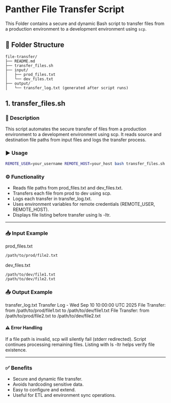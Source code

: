 # Panther File Transfer Script

This Folder contains a secure and dynamic Bash script to transfer files from a production environment to a development environment using `scp`.

## 📁 Folder Structure
```
file-transfer/
├── README.md
├── transfer_files.sh
├── input/
│   ├── prod_files.txt
│   └── dev_files.txt
├── output/
│   └── transfer_log.txt (generated after script runs)
```

## 1. transfer_files.sh
### 📝 Description
This script automates the secure transfer of files from a production environment to a development environment using scp. It reads source and destination file paths from input files and logs the transfer process.

### ▶️ Usage
```bash
REMOTE_USER=your_username REMOTE_HOST=your_host bash transfer_files.sh
```

### ⚙️ Functionality
- Reads file paths from prod_files.txt and dev_files.txt.
- Transfers each file from prod to dev using scp.
- Logs each transfer in transfer_log.txt.
- Uses environment variables for remote credentials (REMOTE_USER, REMOTE_HOST).
- Displays file listing before transfer using ls -ltr.

---
### 📥 Input Example
prod_files.txt
```/path/to/prod/file1.txt
/path/to/prod/file2.txt
```
dev_files.txt
```
/path/to/dev/file1.txt
/path/to/dev/file2.txt
```

### 📤 Output Example
transfer_log.txt
Transfer Log - Wed Sep 10 10:00:00 UTC 2025
File Transfer: from /path/to/prod/file1.txt to /path/to/dev/file1.txt
File Transfer: from /path/to/prod/file2.txt to /path/to/dev/file2.txt

#### ⚠️ Error Handling
If a file path is invalid, scp will silently fail (stderr redirected).
Script continues processing remaining files.
Listing with ls -ltr helps verify file existence.

---
### ✅ Benefits 
- Secure and dynamic file transfer.
- Avoids hardcoding sensitive data.
- Easy to configure and extend.
- Useful for ETL and environment sync operations.
